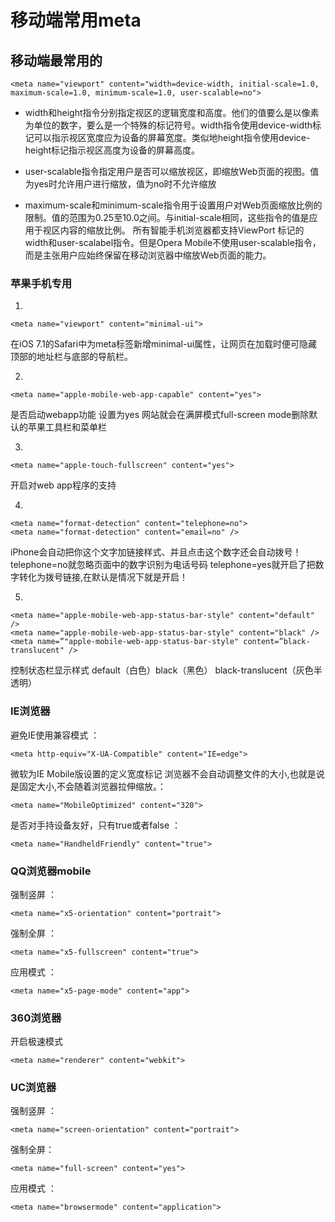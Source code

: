 # 移动端常用meta
## 移动端最常用的
```
<meta name="viewport" content="width=device-width, initial-scale=1.0, maximum-scale=1.0, minimum-scale=1.0, user-scalable=no"> 
```
- width和height指令分别指定视区的逻辑宽度和高度。他们的值要么是以像素为单位的数字，要么是一个特殊的标记符号。width指令使用device-width标记可以指示视区宽度应为设备的屏幕宽度。类似地height指令使用device-height标记指示视区高度为设备的屏幕高度。 

- user-scalable指令指定用户是否可以缩放视区，即缩放Web页面的视图。值为yes时允许用户进行缩放，值为no时不允许缩放 

- maximum-scale和minimum-scale指令用于设置用户对Web页面缩放比例的限制。值的范围为0.25至10.0之间。与initial-scale相同，这些指令的值是应用于视区内容的缩放比例。 
所有智能手机浏览器都支持ViewPort <meta>标记的width和user-scalabel指令。但是Opera Mobile不使用user-scalable指令，而是主张用户应始终保留在移动浏览器中缩放Web页面的能力。 

### 苹果手机专用

1. 
```
<meta name="viewport" content="minimal-ui"> 
```
在iOS 7.1的Safari中为meta标签新增minimal-ui属性，让网页在加载时便可隐藏顶部的地址栏与底部的导航栏。 

2. 
```
<meta name="apple-mobile-web-app-capable" content="yes"> 
```

是否启动webapp功能 设置为yes 网站就会在满屏模式full-screen mode删除默认的苹果工具栏和菜单栏 

3. 
```
<meta name="apple-touch-fullscreen" content="yes"> 
```

开启对web app程序的支持 

4. 

```
<meta name="format-detection" content="telephone=no"> 
<meta name="format-detection" content="email=no" /> 
```
iPhone会自动把你这个文字加链接样式、并且点击这个数字还会自动拨号！ 
telephone=no就忽略页面中的数字识别为电话号码 
telephone=yes就开启了把数字转化为拨号链接,在默认是情况下就是开启！ 

5. 

```
<meta name="apple-mobile-web-app-status-bar-style" content="default" /> 
<meta name="apple-mobile-web-app-status-bar-style" content="black" /> 
<meta name=”"apple-mobile-web-app-status-bar-style" content=”black-translucent" /> 
```

控制状态栏显示样式  default（白色）black（黑色） black-translucent（灰色半透明） 

### IE浏览器
避免IE使用兼容模式 ：

```
<meta http-equiv="X-UA-Compatible" content="IE=edge"> 
```
微软为IE Mobile版设置的定义宽度标记 
浏览器不会自动调整文件的大小,也就是说是固定大小,不会随着浏览器拉伸缩放。：

```
<meta name="MobileOptimized" content="320">
```
是否对手持设备友好，只有true或者false ：

```
<meta name="HandheldFriendly" content="true">
```




### QQ浏览器mobile

 强制竖屏 ：

```
<meta name="x5-orientation" content="portrait">
```

强制全屏 ：
```
<meta name="x5-fullscreen" content="true">
```
应用模式 ：

```
<meta name="x5-page-mode" content="app">
```

### 360浏览器

开启极速模式

```
<meta name="renderer" content="webkit">
```

### UC浏览器

强制竖屏 ：
```
<meta name="screen-orientation" content="portrait"> 
```
强制全屏：

```
<meta name="full-screen" content="yes">
```
 应用模式 ：

```
<meta name="browsermode" content="application">
```
  


